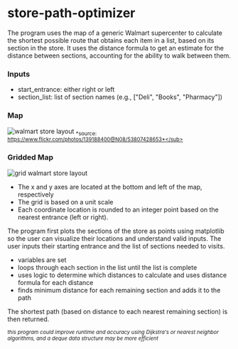 # store-path-optimizer

The program uses the map of a generic Walmart supercenter to calculate the shortest possible route that obtains each item in a list, based on its section in the store. It uses the distance formula to get an estimate for the distance between sections, accounting for the ability to walk between them.
### Inputs
* start_entrance: either right or left
* section_list: list of section names (e.g., ["Deli", "Books", "Pharmacy"])

### Map
![walmart store layout](https://github.com/user-attachments/assets/2c481088-b4fc-4c8e-9742-65836a8d3f02)
<sub>*source: https://www.flickr.com/photos/139188400@N08/53807428653*</sub>

### Gridded Map
![grid walmart store layout](https://github.com/user-attachments/assets/e6cbf47f-f847-47bb-ae45-deac0e851b21)
* The x and y axes are located at the bottom and left of the map, respectively
* The grid is based on a unit scale
* Each coordinate location is rounded to an integer point based on the nearest entrance (left or right).

The program first plots the sections of the store as points using matplotlib so the user can visualize their locations and understand valid inputs.
The user inputs their starting entrance and the list of sections needed to visits.

* variables are set
* loops through each section in the list until the list is complete
* uses logic to determine which distances to calculate and uses distance formula for each distance
* finds minimum distance for each remaining section and adds it to the path

The shortest path (based on distance to each nearest remaining section) is then returned.

<sub>*this program could improve runtime and accuracy using Dijkstra's or nearest neighbor algorithms, and a deque data structure may be more efficient*
